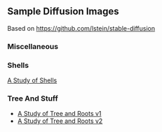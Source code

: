 ## Sample Diffusion Images

Based on https://github.com/lstein/stable-diffusion

### Miscellaneous

### Shells
[A Study of Shells](v3/README.md)


### Tree And Stuff
* [A Study of Tree and Roots v1](v4/README.md)
* [A Study of Tree and Roots v2](V5/README.md)
